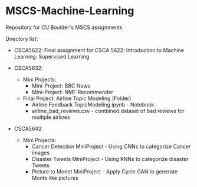# MSCS-Machine-Learning
Repository for CU Boulder's MSCS assignments

Directory list:
- CSCA5622: Final assignment for CSCA 5622: Introduction to Machine Learning: Supervised Learning
- CSCA5632: 
	- Mini Projects: 
		- Mini-Project: BBC News
		- Mini-Project: NMF Recommender
	- Final Project: Airline Topic Modeling (Folder)
		- Airline Feedback TopicModeling.ipynb - Notebook
		- airline_bad_reviews.csv - combined dataset of bad reviews for multiple airlines
		
- CSCA5642:
	- Mini Projects:
		- Cancer Detection MiniProject - Using CNNs to categorize Cancer images
		- Disaster Tweets MiniProject - Using RNNs to categorize disaster Tweets
		- Picture to Monet MiniProject - Apply Cycle GAN to generate Monte like pictures
